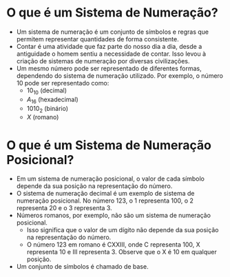 # O que é um Sistema de Numeração?
- Um sistema de numeração é um conjunto de símbolos e regras que permitem representar quantidades de forma consistente.
- Contar é uma atividade que faz parte do nosso dia a dia, desde a antiguidade o homem sentiu a necessidade de contar. Isso levou à criação de sistemas de numeração por diversas civilizações.
- Um mesmo número pode ser representado de diferentes formas, dependendo do sistema de numeração utilizado. Por exemplo, o número 10 pode ser representado como:
  - $10_{10}$ (decimal)
  - $A_{16}$ (hexadecimal)
  - $1010_2$ (binário)
  - $X$ (romano)
  
# O que é um Sistema de Numeração Posicional?
- Em um sistema de numeração posicional, o valor de cada símbolo depende da sua posição na representação do número.
- O sistema de numeração decimal é um exemplo de sistema de numeração posicional. No número 123, o 1 representa 100, o 2 representa 20 e o 3 representa 3.
- Números romanos, por exemplo, não são um sistema de numeração posicional.
  - Isso significa que o valor de um dígito não depende da sua posição na representação do número.
  - O número 123 em romano é CXXIII, onde C representa 100, X representa 10 e III representa 3. Observe que o X é 10 em qualquer posição.
- Um conjunto de símbolos é chamado de base.
  

